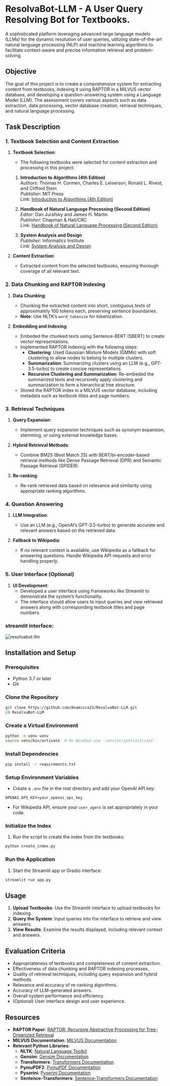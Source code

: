 # ResolvaBot-LLM - A User Query Resolving Bot for Textbooks.
A sophisticated platform leveraging advanced large language models (LLMs) for the dynamic resolution of user queries, utilizing state-of-the-art natural language processing (NLP) and machine learning algorithms to facilitate context-aware and precise information retrieval and problem-solving.


## Objective

The goal of this project is to create a comprehensive system for extracting content from textbooks, indexing it using RAPTOR in a MILVUS vector database, and developing a question-answering system using a Language Model (LLM). The assessment covers various aspects such as data extraction, data processing, vector database creation, retrieval techniques, and natural language processing.

## Task Description

### 1. Textbook Selection and Content Extraction

1. **Textbook Selection**:

    - The following textbooks were selected for content extraction and processing in this project:
    
    1. **Introduction to Algorithms (4th Edition)**  
       *Authors:* Thomas H. Cormen, Charles E. Leiserson, Ronald L. Rivest, and Clifford Stein  
       *Publisher:* MIT Press  
       *Link:* [Introduction to Algorithms (4th Edition)](https://dl.ebooksworld.ir/books/Introduction.to.Algorithms.4th.Leiserson.Stein.Rivest.Cormen.MIT.Press.9780262046305.EBooksWorld.ir.pdf)
    
    2. **Handbook of Natural Language Processing (Second Edition)**  
       *Editor:* Dan Jurafsky and James H. Martin  
       *Publisher:* Chapman & Hall/CRC  
       *Link:* [Handbook of Natural Language Processing (Second Edition)](https://karczmarczuk.users.greyc.fr/TEACH/TAL/Doc/Handbook%20Of%20Natural%20Language%20Processing,%20Second%20Edition%20Chapman%20&%20Hall%20Crc%20Machine%20Learning%20&%20Pattern%20Recognition%202010.pdf)
    
    3. **System Analysis and Design**  
       *Publisher:* Informatics Institute  
       *Link:* [System Analysis and Design](https://www.uoitc.edu.iq/images/documents/informatics-institute/Competitive_exam/Systemanalysisanddesign.pdf)


2. **Content Extraction**:
   - Extracted content from the selected textbooks, ensuring thorough coverage of all relevant text.

### 2. Data Chunking and RAPTOR Indexing

1. **Data Chunking**:
   - Chunking the extracted content into short, contiguous texts of approximately 100 tokens each, preserving sentence boundaries.
   - **Note**: Use NLTK’s `word_tokenize` for tokenization.

2. **Embedding and Indexing**:
   - Embeded the chunked texts using Sentence-BERT (SBERT) to create vector representations.
   - Implemented RAPTOR indexing with the following steps:
     - **Clustering**: Used Gaussian Mixture Models (GMMs) with soft clustering to allow nodes to belong to multiple clusters.
     - **Summarization**: Summarizing clusters using an LLM (e.g., GPT-3.5-turbo) to create concise representations.
     - **Recursive Clustering and Summarization**: Re-embeded the summarized texts and recursively apply clustering and summarization to form a hierarchical tree structure.
   - Stored the RAPTOR index in a MILVUS vector database, including metadata such as textbook titles and page numbers.

### 3. Retrieval Techniques

1. **Query Expansion**:
   - Implement query expansion techniques such as synonym expansion, stemming, or using external knowledge bases.

2. **Hybrid Retrieval Methods**:
   - Combine BM25 (Best Match 25) with BERT/bi-encoder-based retrieval methods like Dense Passage Retrieval (DPR) and Semantic Passage Retrieval (SPIDER).

3. **Re-ranking**:
   - Re-rank retrieved data based on relevance and similarity using appropriate ranking algorithms.

### 4. Question Answering

1. **LLM Integration**:
   - Use an LLM (e.g., OpenAI’s GPT-3.5-turbo) to generate accurate and relevant answers based on the retrieved data.

2. **Fallback to Wikipedia**:
   - If no relevant context is available, use Wikipedia as a fallback for answering questions. Handle Wikipedia API requests and error handling properly.

### 5. User Interface (Optional)

1. **UI Development**:
   - Developed a user interface using frameworks like Streamlit to demonstrate the system’s functionality.
   - The interface should allow users to input queries and view retrieved answers along with corresponding textbook titles and page numbers.

### streamlit interface:

![resolvabot llm ](https://github.com/user-attachments/assets/587d9dc5-31a9-4860-bbed-ff2e890323ce)


## Installation and Setup

### Prerequisites

- Python 3.7 or later
- Git

### Clone the Repository

```bash
git clone https://github.com/Anamicca23/ResolvaBot-LLM.git
cd ResolvaBot-LLM
```

### Create a Virtual Environment

```bash
python -m venv venv
source venv/bin/activate  # On Windows use `venv\Scripts\activate`
```

### Install Dependencies

```bash
pip install -r requirements.txt
```

### Setup Environment Variables

- Create a `.env` file in the root directory and add your OpenAI API key:

```
OPENAI_API_KEY=your_openai_api_key
```

- For Wikipedia API, ensure your `user_agent` is set appropriately in your code.

### Initialize the Index

1. Run the script to create the index from the textbooks:

```bash
python create_index.py
```

### Run the Application

1. Start the Streamlit app or Gradio interface:

```bash
streamlit run app.py
```

## Usage

1. **Upload Textbooks**: Use the Streamlit interface to upload textbooks for indexing.
2. **Query the System**: Input queries into the interface to retrieve and view answers.
3. **View Results**: Examine the results displayed, including relevant context and answers.

## Evaluation Criteria

- Appropriateness of textbooks and completeness of content extraction.
- Effectiveness of data chunking and RAPTOR indexing processes.
- Quality of retrieval techniques, including query expansion and hybrid methods.
- Relevance and accuracy of re-ranking algorithms.
- Accuracy of LLM-generated answers.
- Overall system performance and efficiency.
- (Optional) User interface design and user experience.

## Resources

- **RAPTOR Paper**: [RAPTOR: Recursive Abstractive Processing for Tree-Organized Retrieval](https://example.com/raptor-paper)
- **MILVUS Documentation**: [MILVUS Documentation](https://milvus.io/docs/)
- **Relevant Python Libraries**:
  - **NLTK**: [Natural Language Toolkit](https://www.nltk.org/)
  - **Gensim**: [Gensim Documentation](https://radimrehurek.com/gensim/)
  - **Transformers**: [Transformers Documentation](https://huggingface.co/transformers/)
  - **PymuPDF2**: [PymuPDF Documentation](https://pythonhosted.org/PymuPDF/)
  - **Pyserini**: [Pyserini Documentation](https://github.com/castorini/pyserini)
  - **Sentence-Transformers**: [Sentence-Transformers Documentation](https://www.sbert.net/)
